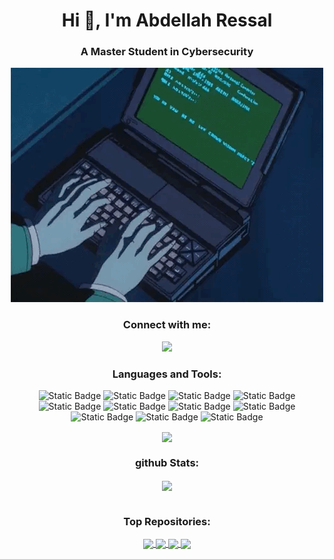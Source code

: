 <h1 align="center">Hi 👋, I'm Abdellah Ressal</h1>
<h3 align="center">A Master Student in Cybersecurity</h3>
<p align="center"><a><img src="https://github.com/Ressal0/ressal0/blob/main/pics/a2b4ae4ebabcd10ff10a1581366f6df2.gif"/></a></p>
<h3 align="center">Connect with me:</h3>
<p align="center">
<a href="https://linkedin.com/abdellah-ressal-773067227"><img src="https://img.shields.io/badge/-LinkedIn-0072b1?&style=flat&logo=linkedin&logoColor=white" /></a>
</p>
<h3 align="center">Languages and Tools:</h3>
<div align="center">
<img alt="Static Badge" src="https://img.shields.io/badge/C-00599C?logo=c&logoColor=white">
<img alt="Static Badge" src="https://img.shields.io/badge/C++-%2300599C.svg?logo=c%2B%2B&logoColor=white">
<img alt="Static Badge" src="https://img.shields.io/badge/Python-ffd343?logo=python&logoColor=black">
<img alt="Static Badge" src="https://img.shields.io/badge/Java-%23ED8B00.svg?logo=openjdk&logoColor=white">
<img alt="Static Badge" src="https://img.shields.io/badge/HTML-%23E34F26.svg?logo=html5&logoColor=white">
<img alt="Static Badge" src="https://img.shields.io/badge/CSS-1572B6?logo=css3&logoColor=fff">
<img alt="Static Badge" src="http://img.shields.io/badge/-Powershell-darkblue?style=flat&logo=powershell&logoColor=fff">
<img alt="Static Badge" src="https://img.shields.io/badge/-Git-%23F05032?style=flat&logo=git&logoColor=%23ffffff">
</div>
<div align="center">
<img alt="Static Badge" src="https://img.shields.io/badge/MySQL-4479A1?logo=mysql&logoColor=fff">
<img alt="Static Badge" src="https://img.shields.io/badge/SQLite-%2307405e.svg?logo=sqlite&logoColor=white">
<img alt="Static Badge" src="https://img.shields.io/badge/Oracle-F80000?logo=oracle&logoColor=fff">
</div>
<p></p>
<p align="center"><a href="https://github.com/ressal0/convoychat">
  <img height=200 align="center" src="https://github-readme-stats.vercel.app/api/top-langs?username=ressal0&theme=merko&layout=compact&langs_count=8&card_width=320" />
</a></p>
<h3 align="center">github Stats:</h3>
<p align="center">
<a href="https://github.com/ressal0/github-readme-stats">
  <img height=200 align="center" src="https://github-readme-stats.vercel.app/api?username=ressal0&theme=merko" />
</a>
<h1></h1>
<h3 align="center">Top Repositories:</h3>
<p align="center"><a href="https://github.com/ressal0/Web-Scanner">
  <img align="center" src="https://github-readme-stats.vercel.app/api/pin/?username=ressal0&repo=Web-Scanner&theme=merko" />
</a>
<a href="https://github.com/ressal0/Medical-Records-Manager">
  <img align="center" src="https://github-readme-stats.vercel.app/api/pin/?username=ressal0&repo=Medical-Records-Manager&theme=merko" />
</a>
<a href="https://github.com/ressal0/AES-file-Encryption-Decryption">
  <img align="center" src="https://github-readme-stats.vercel.app/api/pin/?username=ressal0&repo=AES-file-Encryption-Decryption&theme=merko&description_lines_count=1" />
</a>
<a href="https://github.com/ressal0/Disk-Sanitizer">
  <img align="center" src="https://github-readme-stats.vercel.app/api/pin/?username=ressal0&repo=Disk-Sanitizer&theme=merko" />
</a></p>
